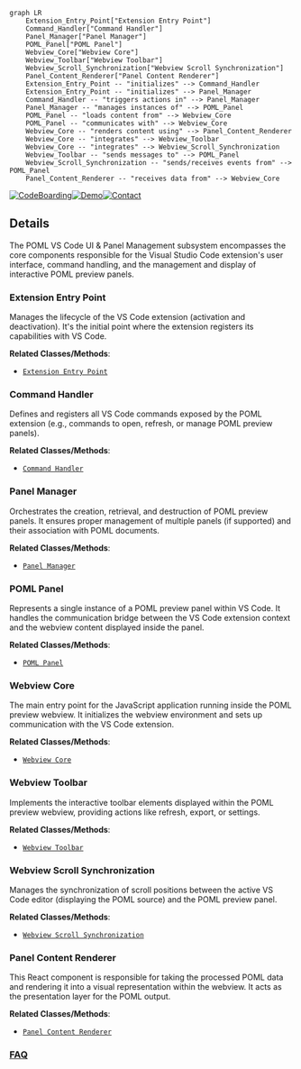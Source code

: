 ```mermaid
graph LR
    Extension_Entry_Point["Extension Entry Point"]
    Command_Handler["Command Handler"]
    Panel_Manager["Panel Manager"]
    POML_Panel["POML Panel"]
    Webview_Core["Webview Core"]
    Webview_Toolbar["Webview Toolbar"]
    Webview_Scroll_Synchronization["Webview Scroll Synchronization"]
    Panel_Content_Renderer["Panel Content Renderer"]
    Extension_Entry_Point -- "initializes" --> Command_Handler
    Extension_Entry_Point -- "initializes" --> Panel_Manager
    Command_Handler -- "triggers actions in" --> Panel_Manager
    Panel_Manager -- "manages instances of" --> POML_Panel
    POML_Panel -- "loads content from" --> Webview_Core
    POML_Panel -- "communicates with" --> Webview_Core
    Webview_Core -- "renders content using" --> Panel_Content_Renderer
    Webview_Core -- "integrates" --> Webview_Toolbar
    Webview_Core -- "integrates" --> Webview_Scroll_Synchronization
    Webview_Toolbar -- "sends messages to" --> POML_Panel
    Webview_Scroll_Synchronization -- "sends/receives events from" --> POML_Panel
    Panel_Content_Renderer -- "receives data from" --> Webview_Core
```

[![CodeBoarding](https://img.shields.io/badge/Generated%20by-CodeBoarding-9cf?style=flat-square)](https://github.com/CodeBoarding/CodeBoarding)[![Demo](https://img.shields.io/badge/Try%20our-Demo-blue?style=flat-square)](https://www.codeboarding.org/demo)[![Contact](https://img.shields.io/badge/Contact%20us%20-%20contact@codeboarding.org-lightgrey?style=flat-square)](mailto:contact@codeboarding.org)

## Details

The POML VS Code UI & Panel Management subsystem encompasses the core components responsible for the Visual Studio Code extension's user interface, command handling, and the management and display of interactive POML preview panels.

### Extension Entry Point
Manages the lifecycle of the VS Code extension (activation and deactivation). It's the initial point where the extension registers its capabilities with VS Code.


**Related Classes/Methods**:

- <a href="https://github.com/microsoft/poml/blob/main/packages/poml-vscode/extension.ts" target="_blank" rel="noopener noreferrer">`Extension Entry Point`</a>


### Command Handler
Defines and registers all VS Code commands exposed by the POML extension (e.g., commands to open, refresh, or manage POML preview panels).


**Related Classes/Methods**:

- <a href="https://github.com/microsoft/poml/blob/main/packages/poml-vscode/command/index.ts" target="_blank" rel="noopener noreferrer">`Command Handler`</a>


### Panel Manager
Orchestrates the creation, retrieval, and destruction of POML preview panels. It ensures proper management of multiple panels (if supported) and their association with POML documents.


**Related Classes/Methods**:

- <a href="https://github.com/microsoft/poml/blob/main/packages/poml-vscode/panel/manager.ts" target="_blank" rel="noopener noreferrer">`Panel Manager`</a>


### POML Panel
Represents a single instance of a POML preview panel within VS Code. It handles the communication bridge between the VS Code extension context and the webview content displayed inside the panel.


**Related Classes/Methods**:

- <a href="https://github.com/microsoft/poml/blob/main/packages/poml-vscode/panel/panel.ts" target="_blank" rel="noopener noreferrer">`POML Panel`</a>


### Webview Core
The main entry point for the JavaScript application running inside the POML preview webview. It initializes the webview environment and sets up communication with the VS Code extension.


**Related Classes/Methods**:

- <a href="https://github.com/microsoft/poml/blob/main/packages/poml-vscode-webview/index.ts" target="_blank" rel="noopener noreferrer">`Webview Core`</a>


### Webview Toolbar
Implements the interactive toolbar elements displayed within the POML preview webview, providing actions like refresh, export, or settings.


**Related Classes/Methods**:

- <a href="https://github.com/microsoft/poml/blob/main/packages/poml-vscode-webview/toolbar.ts" target="_blank" rel="noopener noreferrer">`Webview Toolbar`</a>


### Webview Scroll Synchronization
Manages the synchronization of scroll positions between the active VS Code editor (displaying the POML source) and the POML preview panel.


**Related Classes/Methods**:

- <a href="https://github.com/microsoft/poml/blob/main/packages/poml-vscode-webview/scrollSync.ts" target="_blank" rel="noopener noreferrer">`Webview Scroll Synchronization`</a>


### Panel Content Renderer
This React component is responsible for taking the processed POML data and rendering it into a visual representation within the webview. It acts as the presentation layer for the POML output.


**Related Classes/Methods**:

- <a href="https://github.com/microsoft/poml/blob/main/packages/poml-vscode/panel/content.tsx" target="_blank" rel="noopener noreferrer">`Panel Content Renderer`</a>




### [FAQ](https://github.com/CodeBoarding/GeneratedOnBoardings/tree/main?tab=readme-ov-file#faq)